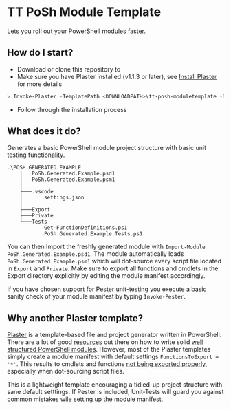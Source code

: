 # TT PoSh Module Template

Lets you roll out your PowerShell modules faster. 

## How do I start?

  * Download or clone this repository to <DOWNLOADPATH>
  * Make sure you have Plaster installed (v1.1.3 or later), 
    see [Install Plaster](https://github.com/PowerShell/Plaster#Installation) for more details

```PowerShell
> Invoke-Plaster -TemplatePath <DOWNLOADPATH>\tt-posh-moduletemplate -Destination .\PoSh.Example.Module
```
  * Follow through the installation process

## What does it do?

Generates a basic PowerShell module project structure with basic unit testing functionality. 

```
.\POSH.GENERATED.EXAMPLE
    │   PoSh.Generated.Example.psd1
    │   PoSh.Generated.Example.psm1
    │   
    ├───.vscode
    │       settings.json
    │       
    ├───Export
    ├───Private
    └───Tests
            Get-FunctionDefinitions.ps1
            PoSh.Generated.Example.Tests.ps1
```

You can then Import the freshly generated module with `Import-Module PoSh.Generated.Example.psd1`.
The module automatically loads `PoSh.Generated.Example.psm1` which will dot-source every script file
located in `Export` and `Private`. Make sure to export all functions and cmdlets in the Export directory explicitly
by editing the module manifest accordingly.

If you have chosen support for Pester unit-testing you execute a basic sanity check of your module
manifest by typing `Invoke-Pester`.

## Why another Plaster template?

[Plaster](https://github.com/PowerShell/Plaster) is a template-based file and project generator written in PowerShell.
There are a lot of good [resources](https://powershellexplained.com/2017-05-27-Powershell-module-building-basics/) out
there on 
how to write solid [well structured PowerShell modules](https://www.red-gate.com/simple-talk/dotnet/net-tools/further-down-the-rabbit-hole-powershell-modules-and-encapsulation/).
However, most of the Plaster templates simply create a module manifest with default settings `FunctionsToExport = '*'`.
This results to cmdlets and functions [not being exported properly](https://mikefrobbins.com/2016/05/05/dont-use-default-manifest-settings-when-dot-sourcing-functions-in-ps1-files-from-a-powershell-script-module/),
especially when dot-sourcing script files.

This is a lightweight template encouraging a tidied-up project structure with sane default setttings.
If Pester is included, Unit-Tests will guard you against common mistakes wile setting up the module
manifest.
